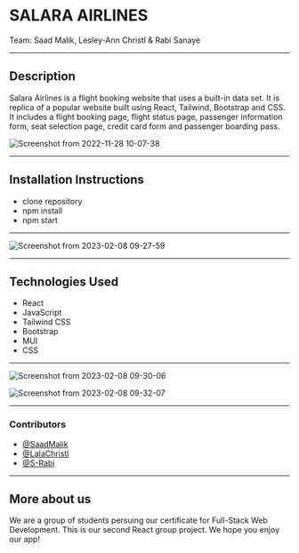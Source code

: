 # SALARA AIRLINES
Team: Saad Malik, Lesley-Ann Christl & Rabi Sanaye

---

## Description

Salara Airlines is a flight booking website that uses a built-in data set. It is replica of a popular website built using React, Tailwind, Bootstrap and CSS. It includes a flight booking page, flight status page, passenger information form, seat selection page, credit card form and passenger boarding pass. 


![Screenshot from 2022-11-28 10-07-38](https://user-images.githubusercontent.com/40118542/204242812-b5f0d114-28d5-445c-93c0-24239266ea79.png)

---

## Installation Instructions
- clone repository 
- npm install
- npm start

---

![Screenshot from 2023-02-08 09-27-59](https://user-images.githubusercontent.com/73485164/217476754-55f54017-66db-4369-a5ca-4afb63dde168.png)

---

## Technologies Used
- React
- JavaScript
- Tailwind CSS
- Bootstrap
- MUI
- CSS

---


![Screenshot from 2023-02-08 09-30-06](https://user-images.githubusercontent.com/73485164/217476616-f1d46dc1-c823-41d2-9b5e-70c59f66c39a.png)


![Screenshot from 2023-02-08 09-32-07](https://user-images.githubusercontent.com/73485164/217476519-cb31eafa-fe75-4e11-8cc8-bf2046083397.png)

---

### Contributors
- [@SaadMalik
](https://github.com/saadmalik200)
- [@LalaChristl
](https://github.com/LalaChristl)
- [@S-Rabi
](https://github.com/S-Rabi)

---

## More about us
We are a group of students persuing our certificate for Full-Stack Web Development. This is our second React group project. We hope you enjoy our app!
